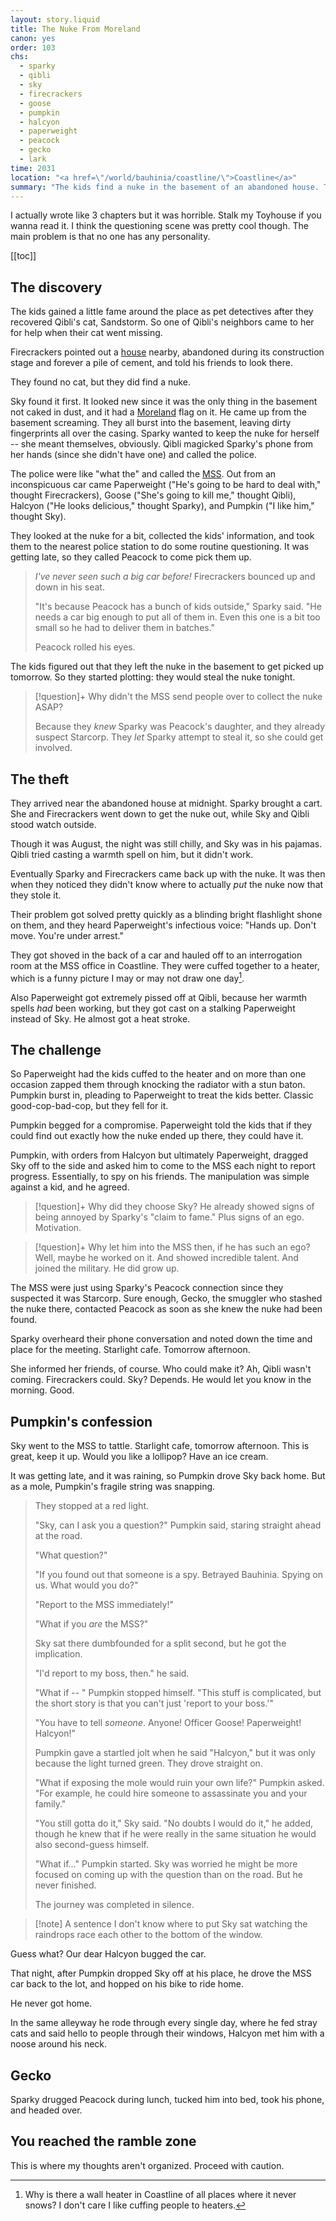 ```yaml
---
layout: story.liquid
title: The Nuke From Moreland
canon: yes
order: 103
chs:
  - sparky
  - qibli
  - sky
  - firecrackers
  - goose
  - pumpkin
  - halcyon
  - paperweight
  - peacock
  - gecko
  - lark
time: 2031
location: "<a href=\"/world/bauhinia/coastline/\">Coastline</a>"
summary: "The kids find a nuke in the basement of an abandoned house. The Ministry of State Security gets involved. So begins a tug-of-war over the ownership of the nuke."
---
```


I actually wrote like 3 chapters but it was horrible. Stalk my Toyhouse if you wanna read it. I think the questioning scene was pretty cool though. The main problem is that no one has any personality.

[[toc]]

## The discovery

The kids gained a little fame around the place as pet detectives after they recovered Qibli's cat, Sandstorm. So one of Qibli's neighbors came to her for help when their cat went missing.

Firecrackers pointed out a [house](/world/bauhinia/coastline/abandoned-house/) nearby, abandoned during its construction stage and forever a pile of cement, and told his friends to look there.

They found no cat, but they did find a nuke.

Sky found it first. It looked new since it was the only thing in the basement not caked in dust, and it had a [Moreland](/world/moreland/) flag on it. He came up from the basement screaming. They all burst into the basement, leaving dirty fingerprints all over the casing. Sparky wanted to keep the nuke for herself -- she meant themselves, obviously. Qibli magicked Sparky's phone from her hands (since she didn't have one) and called the police.

The police were like "what the" and called the [MSS](/world/bauhinia/mss/). Out from an inconspicuous car came Paperweight ("He's going to be hard to deal with," thought Firecrackers), Goose ("She's going to kill me," thought Qibli), Halcyon ("He looks delicious," thought Sparky), and Pumpkin ("I like him," thought Sky).

They looked at the nuke for a bit, collected the kids' information, and took them to the nearest police station to do some routine questioning. It was getting late, so they called Peacock to come pick them up.

> *I've never seen such a big car before!* Firecrackers bounced up and down in his seat.
>
> "It's because Peacock has a bunch of kids outside," Sparky said. "He needs a car big enough to put all of them in. Even this one is a bit too small so he had to deliver them in batches."
>
> Peacock rolled his eyes.

The kids figured out that they left the nuke in the basement to get picked up tomorrow. So they started plotting: they would steal the nuke tonight.

> [!question]+ Why didn't the MSS send people over to collect the nuke ASAP?
>
> Because they *knew* Sparky was Peacock's daughter, and they already suspect Starcorp. They *let* Sparky attempt to steal it, so she could get involved.

## The theft

They arrived near the abandoned house at midnight. Sparky brought a cart. She and Firecrackers went down to get the nuke out, while Sky and Qibli stood watch outside.

Though it was August, the night was still chilly, and Sky was in his pajamas. Qibli tried casting a warmth spell on him, but it didn't work.

Eventually Sparky and Firecrackers came back up with the nuke. It was then when they noticed they didn't know where to actually *put* the nuke now that they stole it.

Their problem got solved pretty quickly as a blinding bright flashlight shone on them, and they heard Paperweight's infectious voice: "Hands up. Don't move. You're under arrest."

They got shoved in the back of a car and hauled off to an interrogation room at the MSS office in Coastline. They were cuffed together to a heater, which is a funny picture I may or may not draw one day[^1].

[^1]: Why is there a wall heater in Coastline of all places where it never snows? I don't care I like cuffing people to heaters.

Also Paperweight got extremely pissed off at Qibli, because her warmth spells *had* been working, but they got cast on a stalking Paperweight instead of Sky. He almost got a heat stroke.

## The challenge

So Paperweight had the kids cuffed to the heater and on more than one occasion zapped them through knocking the radiator with a stun baton. Pumpkin burst in, pleading to Paperweight to treat the kids better. Classic good-cop-bad-cop, but they fell for it.

Pumpkin begged for a compromise. Paperweight told the kids that if they could find out exactly how the nuke ended up there, they could have it.

Pumpkin, with orders from Halcyon but ultimately Paperweight, dragged Sky off to the side and asked him to come to the MSS each night to report progress. Essentially, to spy on his friends. The manipulation was simple against a kid, and he agreed.

> [!question]+ Why did they choose Sky?
> He already showed signs of being annoyed by Sparky's "claim to fame." Plus signs of an ego. Motivation.

> [!question]+ Why let him into the MSS then, if he has such an ego?
> Well, maybe he worked on it. And showed incredible talent. And joined the military. He did grow up.

The MSS were just using Sparky's Peacock connection since they suspected it was Starcorp. Sure enough, Gecko, the smuggler who stashed the nuke there, contacted Peacock as soon as she knew the nuke had been found.

Sparky overheard their phone conversation and noted down the time and place for the meeting. Starlight cafe. Tomorrow afternoon.

She informed her friends, of course. Who could make it? Ah, Qibli wasn't coming. Firecrackers could. Sky? Depends. He would let you know in the morning. Good.

## Pumpkin's confession

Sky went to the MSS to tattle. Starlight cafe, tomorrow afternoon. This is great, keep it up. Would you like a lollipop? Have an ice cream.

It was getting late, and it was raining, so Pumpkin drove Sky back home. But as a mole, Pumpkin's fragile string was snapping.

> They stopped at a red light.
>
> "Sky, can I ask you a question?" Pumpkin said, staring straight ahead at the road.
>
> "What question?"
>
> "If you found out that someone is a spy. Betrayed Bauhinia. Spying on us. What would you do?"
>
> "Report to the MSS immediately!"
>
> "What if you *are* the MSS?"
>
> Sky sat there dumbfounded for a split second, but he got the implication.
>
> "I'd report to my boss, then." he said.
>
> "What if -- " Pumpkin stopped himself. "This stuff is complicated, but the short story is that you can't just 'report to your boss.'"
>
> "You have to tell *someone*. Anyone! Officer Goose! Paperweight! Halcyon!"
>
> Pumpkin gave a startled jolt when he said "Halcyon," but it was only because the light turned green. They drove straight on.
>
> "What if exposing the mole would ruin your own life?" Pumpkin asked. "For example, he could hire someone to assassinate you and your family."
>
> "You still gotta do it," Sky said. "No doubts I would do it," he added, though he knew that if he were really in the same situation he would also second-guess himself.
>
> "What if..." Pumpkin started. Sky was worried he might be more focused on coming up with the question than on the road. But he never finished.
>
> The journey was completed in silence.

> [!note] A sentence I don't know where to put
> Sky sat watching the raindrops race each other to the bottom of the window.

Guess what? Our dear Halcyon bugged the car.

That night, after Pumpkin dropped Sky off at his place, he drove the MSS car back to the lot, and hopped on his bike to ride home.

He never got home.

In the same alleyway he rode through every single day, where he fed stray cats and said hello to people through their windows, Halcyon met him with a noose around his neck.

## Gecko

Sparky drugged Peacock during lunch, tucked him into bed, took his phone, and headed over.

## You reached the ramble zone

This is where my thoughts aren't organized. Proceed with caution.
